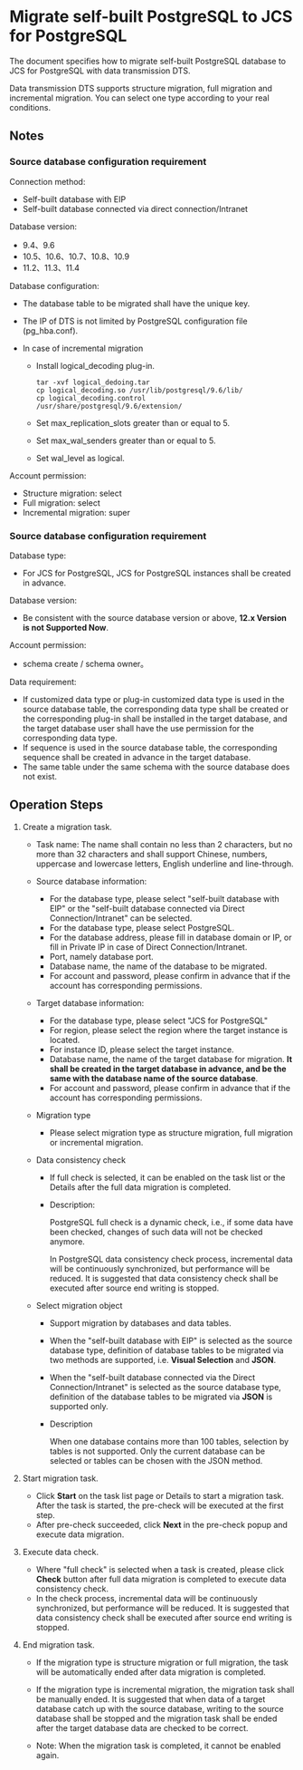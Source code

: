 # Migrate self-built PostgreSQL to JCS for PostgreSQL

The document specifies how to migrate self-built PostgreSQL database to JCS for PostgreSQL with data transmission DTS.

Data transmission DTS supports structure migration, full migration and incremental migration. You can select one type according to your real conditions.

## Notes

### Source database configuration requirement

Connection method:

- Self-built database with EIP
- Self-built database connected via direct connection/Intranet

Database version:

- 9.4、9.6
- 10.5、10.6、10.7、10.8、10.9
- 11.2、11.3、11.4

Database configuration:

- The database table to be migrated shall have the unique key.

- The IP of DTS is not limited by PostgreSQL configuration file (pg_hba.conf).

- In case of incremental migration

  - Install logical_decoding plug-in.

    ```
    tar -xvf logical_dedoing.tar 
    cp logical_decoding.so /usr/lib/postgresql/9.6/lib/ 
    cp logical_decoding.control /usr/share/postgresql/9.6/extension/
    ```

  - Set max_replication_slots greater than or equal to 5.

  - Set max_wal_senders greater than or equal to 5.

  - Set wal_level as logical.

Account permission:

- Structure migration: select
- Full migration: select
- Incremental migration: super

### Source database configuration requirement

Database type:

- For JCS for PostgreSQL, JCS for PostgreSQL instances shall be created in advance.

Database version:

- Be consistent with the source database version or above, **12.x Version is not Supported Now**.

Account permission:

- schema create /  schema owner。

Data requirement:

- If customized data type or plug-in customized data type is used in the source database table, the corresponding data type shall be created or the corresponding plug-in shall be installed in the target database, and the target database user shall have the use permission for the corresponding data type.
- If sequence is used in the source database table, the corresponding sequence shall be created in advance in the target database.
- The same table under the same schema with the source database does not exist.

## Operation Steps

1. Create a migration task.

   - Task name: The name shall contain no less than 2 characters, but no more than 32 characters and shall support Chinese, numbers, uppercase and lowercase letters, English underline and line-through.

   - Source database information:

     - For the database type, please select "self-built database with EIP" or the "self-built database connected via Direct Connection/Intranet" can be selected.
     - For the database type, please select PostgreSQL.
     - For the database address, please fill in database domain or IP, or fill in Private IP in case of Direct Connection/Intranet.
     - Port, namely database port.
     - Database name, the name of the database to be migrated.
     - For account and password, please confirm in advance that if the account has corresponding permissions.

   - Target database information:

     - For the database type, please select "JCS for PostgreSQL"
     - For region, please select the region where the target instance is located.
     - For instance ID, please select the target instance.
     - Database name, the name of the target database for migration. **It shall be created in the target database in advance, and be the same with the database name of the source database**.
     - For account and password, please confirm in advance that if the account has corresponding permissions.

   - Migration type

     - Please select migration type as structure migration, full migration or incremental migration.

   - Data consistency check

     - If full check is selected, it can be enabled on the task list or the Details after the full data migration is completed.

     - Description:

       PostgreSQL full check is a dynamic check, i.e., if some data have been checked, changes of such data will not be checked anymore.

       In PostgreSQL data consistency check process, incremental data will be continuously synchronized, but performance will be reduced. It is suggested that data consistency check shall be executed after source end writing is stopped.

   - Select migration object

     - Support migration by databases and data tables.

     - When the "self-built database with EIP" is selected as the source database type, definition of database tables to be migrated via two methods are supported, i.e. **Visual Selection** and **JSON**.

     - When the "self-built database connected via the Direct Connection/Intranet" is selected as the source database type, definition of the database tables to be migrated via **JSON** is supported only.

     - Description

       When one database contains more than 100 tables, selection by tables is not supported. Only the current database can be selected or tables can be chosen with the JSON method.

2. Start migration task.

   - Click **Start** on the task list page or Details to start a migration task. After the task is started, the pre-check will be executed at the first step.
   - After pre-check succeeded, click **Next** in the pre-check popup and execute data migration.

3. Execute data check.

   - Where "full check" is selected when a task is created, please click **Check** button after full data migration is completed to execute data consistency check.
   - In the check process, incremental data will be continuously synchronized, but performance will be reduced. It is suggested that data consistency check shall be executed after source end writing is stopped.

4. End migration task.

   - If the migration type is structure migration or full migration, the task will be automatically ended after data migration is completed.

   - If the migration type is incremental migration, the migration task shall be manually ended. It is suggested that when data of a target database catch up with the source database, writing to the source database shall be stopped and the migration task shall be ended after the target database data are checked to be correct.

   - Note: When the migration task is completed, it cannot be enabled again.

     